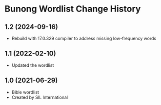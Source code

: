 Bunong Wordlist Change History
====================

1.2 (2024-09-16)
----------------
* Rebuild with 17.0.329 compiler to address missing low-frequency words

1.1 (2022-02-10)
----------------
*  Updated the wordlist

1.0 (2021-06-29)
----------------
* Bible wordlist 
* Created by SIL International
